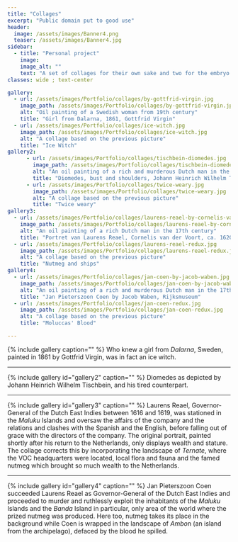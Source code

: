 ```yaml
---
title: "Collages"
excerpt: "Public domain put to good use"
header:
  image: /assets/images/Banner4.png
  teaser: /assets/images/Banner4.jpg
sidebar:
  - title: "Personal project"
    image:
    image_alt: ""
    text: "A set of collages for their own sake and two for the embryo of a Matrix game centred around the nutmeg trade and colonisation. All original pictures are in the public domain."
classes: wide ; text-center

gallery:
  - url: /assets/images/Portfolio/collages/by-gottfrid-virgin.jpg
    image_path: /assets/images/Portfolio/collages/by-gottfrid-virgin.jpg
    alt: "Oil painting of a Swedish woman from 19th century"
    title: "Girl from Dalarna, 1861, Gottfrid Virgin"
  - url: /assets/images/Portfolio/collages/ice-witch.jpg
    image_path: /assets/images/Portfolio/collages/ice-witch.jpg
    alt: "A collage based on the previous picture"
    title: "Ice Witch"
gallery2:
      - url: /assets/images/Portfolio/collages/tischbein-diomedes.jpg
        image_path: /assets/images/Portfolio/collages/tischbein-diomedes.jpg
        alt: "An oil painting of a rich and murderous Dutch man in the 17th century"
        title: "Diomedes, bust and shoulders, Johann Heinrich Wilhelm Tischbein, MET Museum"
      - url: /assets/images/Portfolio/collages/twice-weary.jpg
        image_path: /assets/images/Portfolio/collages/twice-weary.jpg
        alt: "A collage based on the previous picture"
        title: "Twice weary"
gallery3:
  - url: /assets/images/Portfolio/collages/laurens-reael-by-cornelis-van-der-voort.jpg
    image_path: /assets/images/Portfolio/collages/laurens-reael-by-cornelis-van-der-voort.jpg
    alt: "An oil painting of a rich Dutch man in the 17th century"
    title: "Portret van Laurens Reael, Cornelis van der Voort, ca. 1620, Rijksmuseum"
  - url: /assets/images/Portfolio/collages/laurens-reael-redux.jpg
    image_path: /assets/images/Portfolio/collages/laurens-reael-redux.jpg
    alt: "A collage based on the previous picture"
    title: "Nutmeg and ships"
gallery4:
  - url: /assets/images/Portfolio/collages/jan-coen-by-jacob-waben.jpg
    image_path: /assets/images/Portfolio/collages/jan-coen-by-jacob-waben.jpg
    alt: "An oil painting of a rich and murderous Dutch man in the 17th century"
    title: "Jan Pieterszoon Coen by Jacob Waben, Rijksmuseum"
  - url: /assets/images/Portfolio/collages/jan-coen-redux.jpg
    image_path: /assets/images/Portfolio/collages/jan-coen-redux.jpg
    alt: "A collage based on the previous picture"
    title: "Moluccas' Blood"

---
```


{% include gallery caption="" %}
Who knew a girl from *Dalarna*, Sweden, painted in 1861 by Gottfrid Virgin, was in fact an ice witch.

---

{% include gallery id="gallery2" caption="" %}
Diomedes as depicted by Johann Heinrich Wilhelm Tischbein, and his tired counterpart.

---

{% include gallery id="gallery3" caption="" %}
Laurens Reael, Governor-General of the Dutch East Indies between 1616 and 1619, was stationed in the *Maluku* Islands and oversaw the affairs of the company and the relations and clashes with the Spanish and the English, before falling out of grace with the directors of the company. The original portrait, painted shortly after his return to the Netherlands, only displays wealth and stature. The collage corrects this by incorporating the landscape of *Ternate*, where the VOC headquarters were located, local flora and fauna and the famed nutmeg which brought so much wealth to the Netherlands.

---

{% include gallery id="gallery4" caption="" %}
Jan Pieterszoon Coen succeeded Laurens Reael as Governor-General of the Dutch East Indies and proceeded to murder and ruthlessly exploit the inhabitants of the *Maluku* Islands and the *Banda* Island in particular, only area of the world where the prized nutmeg was produced. Here too, nutmeg takes its place in the background while Coen is wrapped in the landscape of *Ambo*n (an island from the archipelago), defaced by the blood he spilled.
